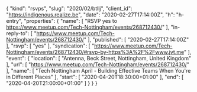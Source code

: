 {
  "kind": "rsvps",
  "slug": "2020/02/btllj",
  "client_id": "https://indigenous.realize.be",
  "date": "2020-02-27T17:14:00Z",
  "h": "h-entry",
  "properties": {
    "name": [
      "RSVP yes to https://www.meetup.com/Tech-Nottingham/events/268712430/"
    ],
    "in-reply-to": [
      "https://www.meetup.com/Tech-Nottingham/events/268712430/"
    ],
    "published": [
      "2020-02-27T17:14:00Z"
    ],
    "rsvp": [
      "yes"
    ],
    "syndication": [
      "https://www.meetup.com/Tech-Nottingham/events/268712430/#rsvp-by-https%3A%2F%2Fwww.jvt.me"
    ],
    "event": {
      "location": [
        "Antenna, Beck Street, Nottingham, United Kingdom"
      ],
      "url": [
        "https://www.meetup.com/Tech-Nottingham/events/268712430/"
      ],
      "name": [
        "Tech Nottingham April - Building Effective Teams When You're in Different Places"
      ],
      "start": [
        "2020-04-20T18:30:00+01:00"
      ],
      "end": [
        "2020-04-20T21:00:00+01:00"
      ]
    }
  }
}
